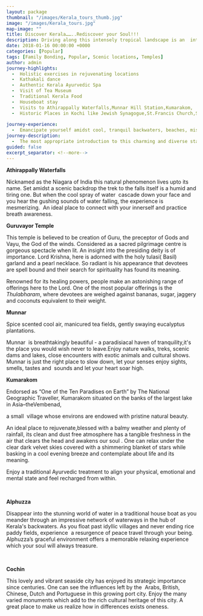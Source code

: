 ```yaml
---
layout: package
thumbnail: "/images/Kerala_tours_thumb.jpg"
image: "/images/Kerala_tours.jpg"
map-image: ""
title: Discover Kerala……..Rediscover your Soul!!!
description: Driving along this intensely tropical landscape is an  intoxicating experience, as you witness the stillness of natural   beauty every moment as you take in sights of  rice paddy, rivers,  lagoons, waterfalls, lush mountains, emerald green backwaters and  pristine beaches.
date: 2018-01-16 00:00:00 +0000
categories: [Popular]
tags: [Family Bonding, Popular, Scenic locations, Temples]
author: admin
journey-highlights:
  -  Holistic exercises in rejuvenating locations
  -  Kathakali dance 
  -  Authentic Kerala Ayurvedic Spa
  -  Visit of Tea Museum
  -  Traditional Kerala Food
  -  Houseboat stay
  -  Visits to Athirappally Waterfalls,Munnar Hill Station,Kumarakom,  Backwaters,Guruvayur Temple Visit.
  -  Historic Places in Kochi like Jewish Synagogue,St.Francis Church,Santa    Cruz Basilica, Chinese fishing nets at Fort Kochi and Bolgatty Palace
  
journey-experience: 
  -  Emancipate yourself amidst cool, tranquil backwaters, beaches, misty mountains, gorgeous green plains, flora & fauna.  Unperturbed stretches of backwaters in bright green, extensive water's edge  with quiet beaches, gleaming paddy fields, extensive flora and fauna, reverberating waterfalls, flourishing green hill stations, enchanting  festivals,  exotic cuisine and an holistic approach... all collectively offer a unique experience and helps one to brighten up your spirits,rejuvenate your body,refresh your mind and rediscover your soul.
journey-description:
  -  The most appropriate introduction to this charming and diverse state located in South India would be to call it “God’s own country”. Abundant with all elements of nature combined with  a rich cultural heritage make it a traveler’s paradise. Driving along this intensely tropical landscape is an intoxicating experience, as you witness the stillness of natural beauty every moment as you take in sights of  rice paddy, rivers, lagoons, waterfalls, lush mountains, emerald green backwaters and pristine beaches.When you travel this extraordinary land you just don’t just sight- see, you ‘experience’- and the beauty becomes a part of your very core. Nodding coconut palms gracefully welcome you to an everlasting connection with this land.
guided: false
excerpt_separator: <!--more-->
---
```

<p><b>Athirappally Waterfalls</b></p>
<p>Nicknamed as the Niagara of India this natural phenomenon lives upto its name. <!--more--> Set amidst a scenic backdrop the trek to the falls itself is a humid and tiring one.<!--more--> But when the cool spray of water  cascade down your face and you hear the gushing sounds of water falling, the experience is mesmerizing.  An ideal place to connect with your innerself and practice breath awareness.</p>
<p><b>Guruvayor Temple </b></p>
<p>This temple is believed to be creation of Guru, the preceptor of Gods and Vayu, the God of the winds. Considered as a sacred pilgrimage centre is gorgeous spectacle when lit. An insight into the presiding deity is of importance. Lord Krishna, here is adorned with the holy tulasi( Basil) garland and a pearl necklace. So radiant is his appearance that devotees are spell bound and their search for spirituality has found its meaning.  </p>
<p>Renowned for its healing powers, people make an astonishing range of offerings here to the Lord. One of the most popular offerings is the <i>Thulabharam</i>, where devotees are weighed against bananas, sugar, jaggery and coconuts equivalent to their weight.</p>
<p><b>Munnar </b></p>
<p>Spice scented cool air, manicured tea fields, gently swaying eucalyptus plantations.</p>
<p>Munnar  is breathtakingly beautiful - a paradisiacal haven of tranquility,it's the place you would wish never to leave.Enjoy nature walks, treks, scenic dams and lakes, close encounters with exotic animals and cultural shows. Munnar is just the right place to slow down, let your senses enjoy sights, smells, tastes and  sounds and let your heart soar high.</p>
<p><b>Kumarakom </b></p>
<p>Endorsed as “One of the Ten Paradises on Earth” by The National Geographic Traveller, Kumarakom situated on the banks of the largest lake in Asia–theVembenad,</p>
<p>a small  village whose environs are endowed with pristine natural beauty.</p>
<p>An ideal place to rejuvenate,blessed with a balmy weather and plenty of rainfall, its clean and dust free atmosphere has a tangible freshness in the air that clears the head and awakens our soul . One can relax under the clear dark velvet skies covered with a shimmering blanket of stars while basking in a cool evening breeze and contemplate about life and its meaning.</p>
<p>Enjoy a traditional Ayurvedic treatment to align your physical, emotional and mental state and feel recharged from within.</p>
<p>&nbsp;</p>
<p><b>Alphuzza </b></p>
<p>Disappear into the stunning world of water in a traditional house boat as you meander through an impressive network of waterways in the hub of Kerala's backwaters. As you float past idyllic villages and never ending rice paddy fields, experience  a resurgence of peace travel through your being. Alphuzza’s graceful environment offers a memorable relaxing experience which your soul will always treasure.  </p>
<p>&nbsp;</p>
<p><b>Cochin</b></p>
<p>This lovely and vibrant seaside city has enjoyed its strategic importance since centuries. One can see the influences left by the  Arabs, British, Chinese, Dutch and Portuguese in this growing port city. Enjoy the many varied monuments which add to the rich cultural heritage of this city. A great place to make us realize how in differences exists oneness.</p>
